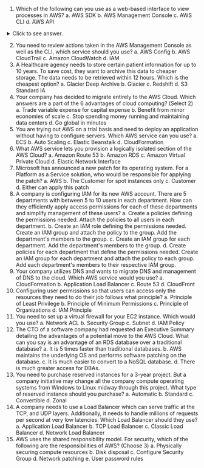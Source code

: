 1. Which of the following can you use as a web-based interface to view processes in AWS? 
	a. AWS SDK 
	b. AWS Management Console 
	c. AWS CLI 
	d. AWS API 
<details>
 	<summary>Click to see answer.</summary>

b
</details>

2. You need to review actions taken in the AWS Management Console as well as the CLI, which service should you use?
	a. AWS Config
	b. AWS CloudTrail
	c. Amazon CloudWatch
	d. IAM
3. A Healthcare agency needs to store certain patient information for up to 10 years. To save cost, they want to archive this data to cheaper storage. The data needs to be retrieved within 12 hours. Which is the cheapest option?
	a. Glacier Deep Archive
	b. Glacier
	c. Redshift
	d. S3 Standard IA
4. Your company has decided to migrate entirely to the AWS Cloud. Which answers are a part of the 6 advantages of cloud computing? (Select 2)
	a. Trade variable expense for capital expense
	b. Benefit from minor economies of scale
	c. Stop spending money running and maintaining data centers
	d. Go global in minutes
5. You are trying out AWS on a trial basis and need to deploy an application without having to configure servers. Which AWS service can you use?
	a. ECS
	b. Auto Scaling
	c. Elastic Beanstalk 
	d. CloudFormation
6. What AWS service lets you provision a logically isolated section of the AWS Cloud?
	a. Amazon Route 53
	b. Amazon RDS
	c. Amazon Virtual Private Cloud
	d. Elastic Network Interface
7. Microsoft has announced a new patch for its operating system. For a Platform as a Service solution, who would be responsible for applying the patch?
	a. AWS
	b. The Customer for spot instances only
	c. Customer
	d. Either can apply this patch
8. A company is configuring IAM for its new AWS account. There are 5 departments with between 5 to 10 users in each department. How can they efficiently apply access permissions for each of these departments and simplify management of these users?
	a. Create a policies defining the permissions needed. Attach the policies to all users in each department.
	b. Create an IAM role defining the permissions needed. Create an IAM group and attach the policy to the group. Add the department's members to the group.
	c. Create an IAM group for each department. Add the department's members to the group.
	d. Create policies for each department that define the permissions needed. Create an IAM group for each department and attach the policy to each group. Add each department's members to their respective IAM group.
9. Your company utilizes DNS and wants to migrate DNS and management of DNS to the cloud. Which AWS service would you use?
	a. CloudFormation
	b. Application Load Balancer
	c. Route 53
	d. CloudFront
10. Configuring user permissions so that users can access only the resources they need to do their job follows what principle?
	a. Principle of Least Privilege
	b. Principle of Minimum Permissions
	c. Principle of Organizations
	d. IAM Principle
11. You need to set up a virtual firewall for your EC2 instance. Which would you use?
	a. Network ACL
	b. Security Group
	c. Subnet
	d. IAM Policy
12. The CTO of a software company had requested an Executive Summary detailing the advantages of a potential move to the AWS Cloud. What can you say is an advantage of an RDS database over a traditional database?
	a. It is 5 times faster than traditional databases.
	b. AWS maintains the underlying OS and performs software patching on the database.
	c. It is much easier to convert to a NoSQL database.
	d. There is much greater access for DBAs.
13. You need to purchase reserved instances for a 3-year project. But a company initiative may change all the company compute operating systems from Windows to Linux midway through this project. What type of reserved instance should you purchase?
	a. Automatic
	b. Standard
	c. Convertible
	d. Zonal
14. A company needs to use a Load Balancer which can serve traffic at the TCP, and UDP layers. Additionally, it needs to handle millions of requests per second at very low latencies. Which Load Balancer should they use?
	a. Application Load Balancer
	b. TCP Load Balancer
	c. Classic Load Balancer
	d. Network Load Balancer
15. AWS uses the shared responsibility model. For security, which of the following are the responsibilities of AWS? (Choose 3)
	a. Physically securing compute resources
	b. Disk disposal
	c. Configure Security Group
	d. Network patching
	e. User password rules

